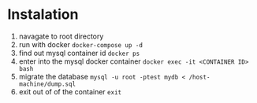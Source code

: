 
# Instalation
1. navagate to root directory
1. run with docker ```docker-compose up -d```
1. find out mysql container id ```docker ps```
1. enter into the mysql docker container ```docker exec -it <CONTAINER ID> bash```
1. migrate the database ```mysql -u root -ptest mydb < /host-machine/dump.sql```
1. exit out of of the container ```exit```